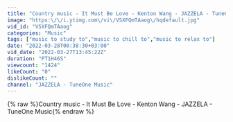 ```yaml
---
title: "Country music - It Must Be Love - Kenton Wang - JAZZELA - TuneOne Music"
image: "https:\/\/i.ytimg.com\/vi\/VSXFQmTAaog\/hqdefault.jpg"
vid_id: "VSXFQmTAaog"
categories: "Music"
tags: ["music to study to","music to chill to","music to relax to"]
date: "2022-03-28T00:38:30+03:00"
vid_date: "2022-03-27T13:45:22Z"
duration: "PT1H46S"
viewcount: "1424"
likeCount: "0"
dislikeCount: ""
channel: "JAZZELA - TuneOne Music"
---
```

{% raw %}Country music - It Must Be Love - Kenton Wang - JAZZELA - TuneOne Music{% endraw %}
